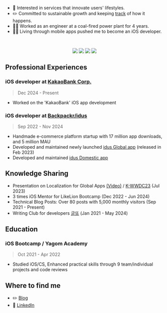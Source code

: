 * 🎨 Interested in services that innovate users' lifestyles. 
* ✏️ Committed to sustainable growth and keeping [track](https://applecider2020.tistory.com/) of how it happens. 
* 👩‍🔧 Worked as an engineer at a coal-fired power plant for 4 years. 
* 👩‍💻 Living through mobile apps pushed me to become an iOS developer. 

<br> 

<div align=center>
   
<img src="https://img.shields.io/badge/iOS(UIKit)-181717?style=flat-square&logo=Apple&logoColor=Black"/> <img src="https://img.shields.io/badge/Swift-F05138?style=flat-square&logo=Swift&logoColor=white"/> <img src="https://img.shields.io/badge/RxSwift-b7178c?style=flat-square&logo=ReactiveX&logoColor=white"/> <img src="https://img.shields.io/badge/Combine-F05138?style=flat-square&logo=Swift&logoColor=white"/>

</div>
   
## Professional Experiences
### iOS developer at [KakaoBank Corp.](https://www.kakaobank.com) 
> Dec 2024 - Present
- Worked on the 'KakaoBank' iOS app development

### iOS developer at [Backpackr/idus](https://team.idus.com/) 
> Sep 2022 - Nov 2024
- Handmade e-commerce platform startup with 17 million app downloads, and 5 million MAU
- Developed and maintained newly launched [idus Global app](https://apps.apple.com/kr/app/idus-global/id1632847460) (released in Feb 2023) 
- Developed and maintained [idus Domestic app](https://apps.apple.com/kr/app/%EC%95%84%EC%9D%B4%EB%94%94%EC%96%B4%EC%8A%A4-idus/id872469884)

## Knowledge Sharing
* Presentation on Localization for Global Apps [(Video)](https://www.youtube.com/watch?v=W4qfqU4h6iM) / [K-WWDC23](https://kwdc.dev/) (Jul 2023)
* 3 times iOS Mentor for LikeLion Bootcamp (Dec 2022 - Jun 2024)
* Technical Blog Posts: Over 80 posts with 5,000 monthly visitors (Sep 2021 - Present)
* Writing Club for developers [글또](https://zzsza.notion.site/ac5b18a482fb4df497d4e8257ad4d516) (Jan 2021 - May 2024)

## Education
### iOS Bootcamp / Yagom Academy
> Oct 2021 - Apr 2022 
* Studied iOS/CS, Enhanced practical skills through 9 team/individual projects and code reviews

## Where to find me
* ✏️ [Blog](https://applecider2020.tistory.com)
* 🔗 [LinkedIn](https://www.linkedin.com/in/효주-손-730208b0/)

<br>
